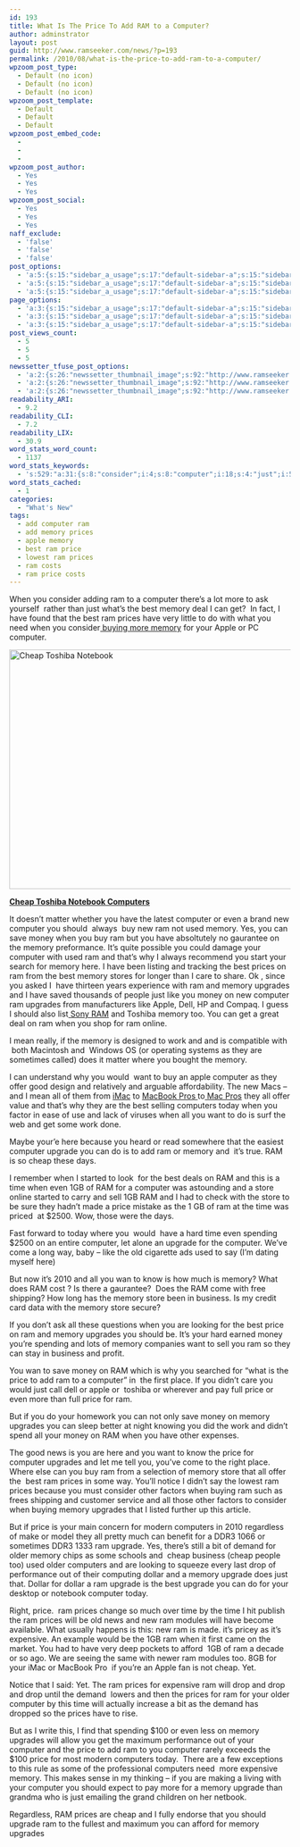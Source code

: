 ```yaml
---
id: 193
title: What Is The Price To Add RAM to a Computer?
author: adminstrator
layout: post
guid: http://www.ramseeker.com/news/?p=193
permalink: /2010/08/what-is-the-price-to-add-ram-to-a-computer/
wpzoom_post_type:
  - Default (no icon)
  - Default (no icon)
  - Default (no icon)
wpzoom_post_template:
  - Default
  - Default
  - Default
wpzoom_post_embed_code:
  - 
  - 
  - 
wpzoom_post_author:
  - Yes
  - Yes
  - Yes
wpzoom_post_social:
  - Yes
  - Yes
  - Yes
naff_exclude:
  - 'false'
  - 'false'
  - 'false'
post_options:
  - 'a:5:{s:15:"sidebar_a_usage";s:17:"default-sidebar-a";s:15:"sidebar_b_usage";s:17:"default-sidebar-b";s:9:"hwa_usage";s:17:"default-headerbar";s:8:"ad_above";s:0:"";s:8:"ad_below";s:0:"";}'
  - 'a:5:{s:15:"sidebar_a_usage";s:17:"default-sidebar-a";s:15:"sidebar_b_usage";s:17:"default-sidebar-b";s:9:"hwa_usage";s:17:"default-headerbar";s:8:"ad_above";s:0:"";s:8:"ad_below";s:0:"";}'
  - 'a:5:{s:15:"sidebar_a_usage";s:17:"default-sidebar-a";s:15:"sidebar_b_usage";s:17:"default-sidebar-b";s:9:"hwa_usage";s:17:"default-headerbar";s:8:"ad_above";s:0:"";s:8:"ad_below";s:0:"";}'
page_options:
  - 'a:3:{s:15:"sidebar_a_usage";s:17:"default-sidebar-a";s:15:"sidebar_b_usage";s:17:"default-sidebar-b";s:9:"hwa_usage";s:17:"default-headerbar";}'
  - 'a:3:{s:15:"sidebar_a_usage";s:17:"default-sidebar-a";s:15:"sidebar_b_usage";s:17:"default-sidebar-b";s:9:"hwa_usage";s:17:"default-headerbar";}'
  - 'a:3:{s:15:"sidebar_a_usage";s:17:"default-sidebar-a";s:15:"sidebar_b_usage";s:17:"default-sidebar-b";s:9:"hwa_usage";s:17:"default-headerbar";}'
post_views_count:
  - 5
  - 5
  - 5
newssetter_tfuse_post_options:
  - 'a:2:{s:26:"newssetter_thumbnail_image";s:92:"http://www.ramseeker.com/wp-content/uploads/2010/08/Screen-shot-2011-03-25-at-4.28.41-PM.png";s:24:"newssetter_disable_image";s:4:"true";}'
  - 'a:2:{s:26:"newssetter_thumbnail_image";s:92:"http://www.ramseeker.com/wp-content/uploads/2010/08/Screen-shot-2011-03-25-at-4.28.41-PM.png";s:24:"newssetter_disable_image";s:4:"true";}'
  - 'a:2:{s:26:"newssetter_thumbnail_image";s:92:"http://www.ramseeker.com/wp-content/uploads/2010/08/Screen-shot-2011-03-25-at-4.28.41-PM.png";s:24:"newssetter_disable_image";s:4:"true";}'
readability_ARI:
  - 9.2
readability_CLI:
  - 7.2
readability_LIX:
  - 30.9
word_stats_word_count:
  - 1137
word_stats_keywords:
  - 's:529:"a:31:{s:8:"consider";i:4;s:8:"computer";i:18;s:4:"just";i:5;s:4:"best";i:9;s:6:"memory";i:25;s:6:"prices";i:10;s:6:"buying";i:3;s:5:"apple";i:5;s:5:"cheap";i:6;s:7:"toshiba";i:3;s:9:"computers";i:6;s:4:"used";i:4;s:4:"save";i:3;s:5:"money";i:6;s:8:"upgrades";i:8;s:4:"like";i:3;s:4:"work";i:3;s:4:"want";i:4;s:5:"offer";i:3;s:7:"upgrade";i:8;s:4:"time";i:6;s:5:"store";i:5;s:5:"price";i:10;s:8:"spending";i:3;s:4:"come";i:3;s:8:"business";i:3;s:6:"demand";i:3;s:5:"older";i:3;s:4:"drop";i:4;s:6:"dollar";i:3;s:9:"expensive";i:3;}";'
word_stats_cached:
  - 1
categories:
  - "What's New"
tags:
  - add computer ram
  - add memory prices
  - apple memory
  - best ram price
  - lowest ram prices
  - ram costs
  - ram price costs
---
```

<div style="float: right; margin-right: 5px;">
</div>

<div style="float: right; margin-right: 5px;">
</div>

<div style="float: right; margin-right: 5px;">
</div>

When you consider adding ram to a computer there&#8217;s a lot more to ask yourself  rather than just what&#8217;s the best memory deal I can get?  In fact, I have found that the best ram prices have very little to do with what you need when you consider[ buying more memory][1] for your Apple or PC computer.

[<img class="alignnone size-full wp-image-1360" title="Best Toshiba Laptop" src="http://www.ramseeker.com/wp-content/uploads/2010/08/Screen-shot-2011-03-25-at-4.28.41-PM.png" alt="Cheap Toshiba Notebook" width="643" height="429" />][2]

**[Cheap Toshiba Notebook Computers][3]**

It doesn&#8217;t matter whether you have the latest computer or even a brand new computer you should  always  buy new ram not used memory. Yes, you can save money when you buy ram but you have absoltutely no gaurantee on the memory preformance. It&#8217;s quite possible you could damage your computer with used ram and that&#8217;s why I always recommend you start your search for memory here. I have been listing and tracking the best prices on ram from the best memory stores for longer than I care to share. Ok , since you asked I  have thirteen years experience with ram and memory upgrades and I have saved thousands of people just like you money on new computer ram upgrades from manufacturers like Apple, Dell, HP and Compaq. I guess I should also list[ Sony RAM][4] and Toshiba memory too. You can get a great deal on ram when you shop for ram online.

I mean really, if the memory is designed to work and and is compatible with  both Macintosh and  Windows OS (or operating systems as they are sometimes called) does it matter where you bought the memory.

I can understand why you would  want to buy an apple computer as they offer good design and relatively and arguable affordability. The new Macs &#8211; and I mean all of them from [iMac][5] to [MacBook Pros ][6]to[ Mac Pros][7] they all offer value and that&#8217;s why they are the best selling computers today when you factor in ease of use and lack of viruses when all you want to do is surf the web and get some work done.

Maybe your&#8217;e here because you heard or read somewhere that the easiest computer upgrade you can do is to add ram or memory and  it&#8217;s true. RAM is so cheap these days.

I remember when I started to look  for the best deals on RAM and this is a time when even 1GB of RAM for a computer was astounding and a store online started to carry and sell 1GB RAM and I had to check with the store to be sure they hadn&#8217;t made a price mistake as the 1 GB of ram at the time was priced  at $2500. Wow, those were the days.

Fast forward to today where you  would  have a hard time even spending $2500 on an entire computer, let alone an upgrade for the computer. We&#8217;ve come a long way, baby &#8211; like the old cigarette ads used to say (I&#8217;m dating myself here)

But now it&#8217;s 2010 and all you wan to know is how much is memory? What does RAM cost ? Is there a gaurantee?  Does the RAM come with free shipping? How long has the memory store been in business. Is my credit card data with the memory store secure?

If you don&#8217;t ask all these questions when you are looking for the best price on ram and memory upgrades you should be. It&#8217;s your hard earned money you&#8217;re spending and lots of memory companies want to sell you ram so they can stay in business and profit.

You wan to save money on RAM which is why you searched for &#8220;what is the price to add ram to a computer&#8221; in  the first place. If you didn&#8217;t care you would just call dell or apple or  toshiba or wherever and pay full price or even more than full price for ram.

But if you do your homework you can not only save money on memory upgrades you can sleep better at night knowing you did the work and didn&#8217;t spend all your money on RAM when you have other expenses.

The good news is you are here and you want to know the price for computer upgrades and let me tell you, you&#8217;ve come to the right place. Where else can you buy ram from a selection of memory store that all offer the  best ram prices in some way. You&#8217;ll notice I didn&#8217;t say the lowest ram prices because you must consider other factors when buying ram such as frees shipping and customer service and all those other factors to consider when buying memory upgrades that I listed further up this article.

But if price is your main concern for modern computers in 2010 regardless of make or model they all pretty much can benefit for a DDR3 1066 or sometimes DDR3 1333 ram upgrade. Yes, there&#8217;s still a bit of demand for older memory chips as some schools and  cheap business (cheap people too) used older computers and are looking to squeeze every last drop of performance out of their computing dollar and a memory upgrade does just that. Dollar for dollar a ram upgrade is the best upgrade you can do for your desktop or notebook computer today.

Right, price.  ram prices change so much over time by the time I hit publish the ram prices will be old news and new ram modules will have become available. What usually happens is this: new ram is made. it&#8217;s pricey as it&#8217;s expensive. An example would be the 1GB ram when it first came on the market. You had to have very deep pockets to afford  1GB of ram a decade or so ago. We are seeing the same with newer ram modules too. 8GB for your iMac or MacBook Pro  if you&#8217;re an Apple fan is not cheap. Yet.

Notice that I said: Yet. The ram prices for expensive ram will drop and drop and drop until the demand  lowers and then the prices for ram for your older computer by this time will actually increase a bit as the demand has dropped so the prices have to rise.

But as I write this, I find that spending $100 or even less on memory upgrades will allow you get the maximum performance out of your computer and the price to add ram to you computer rarely exceeds the $100 price for most modern computers today.  There are a few exceptions to this rule as some of the professional computers need  more expensive memory. This makes sense in my thinking &#8211; if you are making a living with your computer you should expect to pay more for a memory upgrade than grandma who is just emailing the grand children on her netbook.

Regardless, RAM prices are cheap and I fully endorse that you should upgrade ram to the fullest and maximum you can afford for memory upgrades

 [1]: http://www.ramseeker.com "buy memory"
 [2]: http://www.ramseeker.com/wp-content/uploads/2010/08/Screen-shot-2011-03-25-at-4.28.41-PM.png
 [3]: http://www.amazon.com/gp/product/B004G8QQ2I/ref=as_li_ss_tl?ie=UTF8&tag=ramseeker-20&linkCode=as2&camp=1789&creative=390957&creativeASIN=B004G8QQ2I
 [4]: http://www.ramseeker.com/pc/ "sony ram"
 [5]: http://www.ramseeker.com/memory/iMac_(DDR3_1333)/ "imac ram memory"
 [6]: http://www.ramseeker.com/memory/MacBook_Pro_KITS_(1066_DDR3)/ "macbook pro memory"
 [7]: http://www.ramseeker.com/memory/Mac_Pro_(DDR3_1066)/ "mac pro memory"